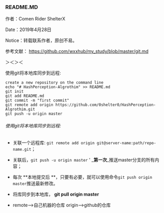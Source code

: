 ### README.MD

作者：Comen Rider ShelterX

Date：2019年4月28日

Notice：转载联系作者，原创不易。

参考文献： https://github.com/wxxhub/my_study/blob/master/git.md

＞＜＞＜

使用git将本地库同步到远程:

```
create a new repository on the command line
echo "# HashPerception-Algrothim" >> README.md
git init
git add README.md
git commit -m "first commit"
git remote add origin https://github.com/0shelter0/HashPerception-Algrothim.git
git push -u origin master

```

###### 使用git将本地库同步到远程:

* 关联一个远程库: `git remote add origin git@server-name:path/repo-name.git`；

* 关联后，`git push -u origin master` ' _**第一次**_推送master分支的所有内容；

* 每次 **本地提交后 **，只要有必要，就可以使用命令`git push origin master`推送最新修改。
* 将库同步到本地库， **git pull origin master**
* remote-->自己机器的仓库 origin-->github的仓库

